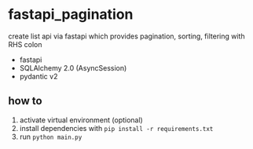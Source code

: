 # fastapi_pagination

create list api via fastapi which provides pagination, sorting, filtering with RHS colon

- fastapi
- SQLAlchemy 2.0 (AsyncSession)
- pydantic v2

## how to

1. activate virtual environment (optional)
2. install dependencies with `pip install -r requirements.txt`
3. run `python main.py`
